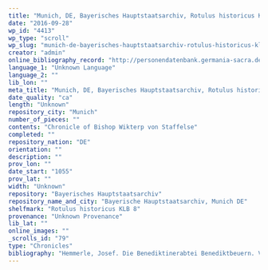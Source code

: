 ```yaml
---
title: "Munich, DE, Bayerisches Hauptstaatsarchiv, Rotulus historicus KLB 8"
date: "2016-09-28"
wp_id: "4413"
wp_type: "scroll"
wp_slug: "munich-de-bayerisches-hauptstaatsarchiv-rotulus-historicus-klb-8"
creator: "admin"
online_bibliography_record: "http://personendatenbank.germania-sacra.de/files/books/NF%2028%20Hemmerle%20Benediktbeuern.pdf"
language_1: "Unknown Language"
language_2: ""
lib_lon: ""
meta_title: "Munich, DE, Bayerisches Hauptstaatsarchiv, Rotulus historicus KLB 8"
date_quality: "ca"
length: "Unknown"
repository_city: "Munich"
number_of_pieces: ""
contents: "Chronicle of Bishop Wikterp von Staffelse"
completed: ""
repository_nation: "DE"
orientation: ""
description: ""
prov_lon: ""
date_start: "1055"
prov_lat: ""
width: "Unknown"
repository: "Bayerisches Hauptstaatsarchiv"
repository_name_and_city: "Bayerische Hauptstaatsarchiv, Munich DE"
shelfmark: "Rotulus historicus KLB 8"
provenance: "Unknown Provenance"
lib_lat: ""
online_images: ""
_scrolls_id: "79"
type: "Chronicles"
bibliography: "Hemmerle, Josef. Die Benediktinerabtei Benediktbeuern. Vol. Neue Folge 28. Germania Sacra. Berlin: Walter de Gruyber, 1991."
---
```



